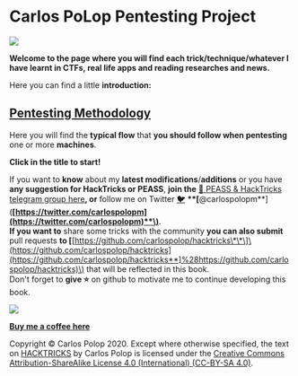 # Carlos PoLop Pentesting Project

![](.gitbook/assets/portada-alcoholica.png)

**Welcome to the page where you will find each trick/technique/whatever I have learnt in CTFs, real life apps and reading researches and news.**

Here you can find a little **introduction:**

## [**Pentesting Methodology**](pentesting-methodology.md)

Here you will find the **typical flow** that **you should follow when pentesting** one or more **machines**.

**Click in the title to start!**

If you want to **know** about my **latest modifications**/**additions** or you have **any suggestion for HackTricks or PEASS**, **join the** [**💬**](https://emojipedia.org/speech-balloon/)[ PEASS & HackTricks telegram group here](https://t.me/peass)**, or** follow me on Twitter [**🐦**](https://github.com/carlospolop/hacktricks/tree/7af18b62b3bdc423e11444677a6a73d4043511e9/[https:/emojipedia.org/bird/README.md) **\*\*\[**@carlospolopm**\]\(**[https://twitter.com/carlospolopm](https://twitter.com/carlospolopm)**\)**.  
**If you want to** share some tricks with the community **you can also submit** pull requests **to \[**[https://github.com/carlospolop/hacktricks\*\*\]\(https://github.com/carlospolop/hacktricks](https://github.com/carlospolop/hacktricks**]%28https://github.com/carlospolop/hacktricks)\) that will be reflected in this book.  
Don't forget to **give ⭐** on github to motivate me to continue developing this book.

![](.gitbook/assets/68747470733a2f2f7777772e6275796d6561636f666665652e636f6d2f6173736574732f696d672f637573746f6d5f696d616765732f6f72616e67655f696d672e706e67%20%286%29%20%284%29%20%288%29.png)

[**Buy me a coffee here**](https://www.buymeacoffee.com/carlospolop)

Copyright © Carlos Polop 2020. Except where otherwise specified, the text on [HACKTRICKS](https://github.com/carlospolop/hacktricks) by Carlos Polop is licensed under the [Creative Commons Attribution-ShareAlike License 4.0 \(International\) \(CC-BY-SA 4.0\)](https://creativecommons.org/licenses/by-sa/4.0/).

